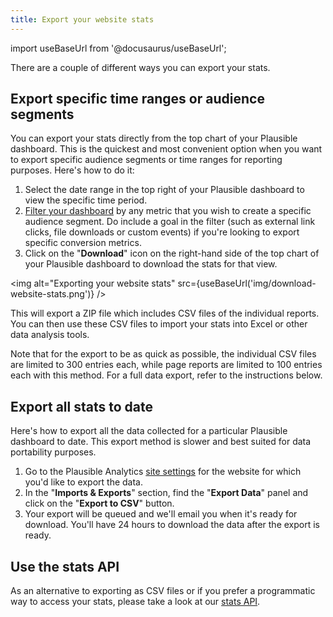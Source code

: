 ```yaml
---
title: Export your website stats
---
```


import useBaseUrl from '@docusaurus/useBaseUrl';

There are a couple of different ways you can export your stats.

## Export specific time ranges or audience segments

You can export your stats directly from the top chart of your Plausible dashboard. This is the quickest and most convenient option when you want to export specific audience segments or time ranges for reporting purposes. Here's how to do it:

1. Select the date range in the top right of your Plausible dashboard to view the specific time period.
2. [Filter your dashboard](filters-segments.md) by any metric that you wish to create a specific audience segment. Do include a goal in the filter (such as external link clicks, file downloads or custom events) if you're looking to export specific conversion metrics.
3. Click on the "**Download**" icon on the right-hand side of the top chart of your Plausible dashboard to download the stats for that view.

<img alt="Exporting your website stats" src={useBaseUrl('img/download-website-stats.png')} />

This will export a ZIP file which includes CSV files of the individual reports. You can then use these CSV files to import your stats into Excel or other data analysis tools.

Note that for the export to be as quick as possible, the individual CSV files are limited to 300 entries each, while page reports are limited to 100 entries each with this method. For a full data export, refer to the instructions below.

## Export all stats to date

Here's how to export all the data collected for a particular Plausible dashboard to date. This export method is slower and best suited for data portability purposes. 

1. Go to the Plausible Analytics [site settings](website-settings.md) for the website for which you'd like to export the data.
2. In the "**Imports & Exports**" section, find the "**Export Data**" panel and click on the "**Export to CSV**" button.
3. Your export will be queued and we'll email you when it's ready for download. You'll have 24 hours to download the data after the export is ready.

## Use the stats API

As an alternative to exporting as CSV files or if you prefer a programmatic way to access your stats, please take a look at our [stats API](stats-api.md).

